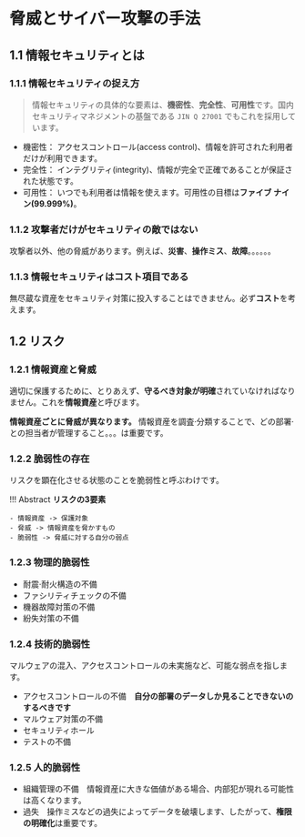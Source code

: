 # 脅威とサイバー攻撃の手法

## 1.1 情報セキュリティとは

### 1.1.1 情報セキュリティの捉え方

> 情報セキュリティの具体的な要素は、**機密性**、**完全性**、**可用性**です。国内セキュリティマネジメントの基盤である `JIN Q 27001` でもこれを採用しています。

- 機密性：
アクセスコントロール(access control)、情報を許可された利用者だけが利用できます。
- 完全性：
インテグリティ(integrity)、情報が完全で正確であることが保証された状態です。
- 可用性：
いつでも利用者は情報を使えます。可用性の目標は**ファイブ ナイン(99.999%)**。

### 1.1.2 攻撃者だけがセキュリティの敵ではない

攻撃者以外、他の脅威があります。例えば、**災害**、**操作ミス**、**故障**。。。。。。

### 1.1.3 情報セキュリティはコスト項目である

無尽蔵な資産をセキュリティ対策に投入することはできません。必ず**コスト**を考えます。

## 1.2 リスク

### 1.2.1 情報資産と脅威

適切に保護するために、とりあえず、**守るべき対象が明確**されていなければなりません。これを**情報資産**と呼びます。

**情報資産ごとに脅威が異なります。** 情報資産を調査·分類することで、どの部署·との担当者が管理すること。。。は重要です。

### 1.2.2 脆弱性の存在

リスクを顕在化させる状態のことを脆弱性と呼ぶわけです。

!!! Abstract
    **リスクの3要素**

    - 情報資産 -> 保護対象
    - 脅威 -> 情報資産を脅かすもの
    - 脆弱性 -> 脅威に対する自分の弱点

### 1.2.3 物理的脆弱性

- 耐震·耐火構造の不備
- ファシリティチェックの不備
- 機器故障対策の不備
- 紛失対策の不備

### 1.2.4 技術的脆弱性

マルウェアの混入、アクセスコントロールの未実施など、可能な弱点を指します。

- アクセスコントロールの不備　**自分の部署のデータしか見ることできないのするべきです**
- マルウェア対策の不備
- セキュリティホール
- テストの不備

### 1.2.5 人的脆弱性

- 組織管理の不備　情報資産に大きな価値がある場合、内部犯が現れる可能性は高くなります。
- 過失　操作ミスなどの過失によってデータを破壊します、したがって、**権限の明確化**は重要です。






